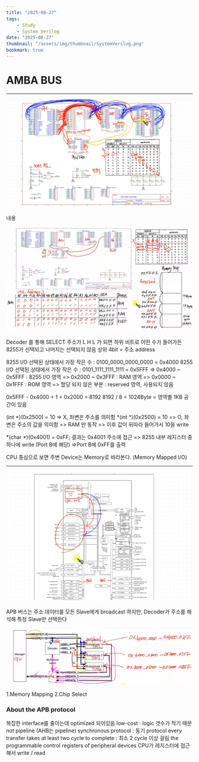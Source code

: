 ```yaml
---
title: "2025-08-27"
tags:
    - Study
    - System Verilog
date: "2025-08-27"
thumbnail: "/assets/img/thumbnail/SystemVerilog.png"
bookmark: true
---
```


# AMBA BUS
---

![alt text](../../assets/img/final/250827/1.png)

내용


![alt text](../../assets/img/final/250827/2.png)

Decoder 를 통해 SELECT 주소가 L H L 가 되면 하위 비트로 어떤 수가 들어가든 8255가 선택되고 나머지는 선택되지 않음
상위 4bit = 주소 address

8255 I/O 선택된 상태에서 가장 작은 수 : 0100_0000_0000_0000 = 0x4000
8255 I/O 선택된 상태에서 가장 작은 수 : 0101_1111_1111_1111 = 0x5FFF
=> 0x4000 ~ 0x5FFF : 8255 I/O 영역
=> 0x2000 ~ 0x3FFF : RAM 영역
=> 0x0000 ~ 0x1FFF : ROM 영역
=> 할당 되지 않은 부분 : reserved 영역, 사용되지 않음

0x5FFF - 0x4000 + 1 = 0x2000 = 8192
8192 / 8 = 1024Byte = 영역별 1KB 공간이 있음

(int *)(0x2500) = 10 => X, 좌변은 주소를 의미함
*(int *)(0x2500) = 10 => O, 좌변은 주소의 값을 의미함 => RAM 만 동작 => 이후 값이 뒤따라 들어가서 10을 write

*(char *)(0x4001) = 0xFF; 결과는 0x4001 주소에 접근 => 8255 내부 레지스터 중 하나에 write (Port B에 해당) =>Port B에 0xFF를 출력

CPU 중심으로 보면 주변 Device는 Memory로 바라본다. (Memory Mapped I/O)

---

![alt text](../../assets/img/final/250827/3.png)

APB 버스는 주소·데이터를 모든 Slave에게 broadcast 하지만, Decoder가 주소를 해석해 특정 Slave만 선택한다

![alt text](../../assets/img/final/250827/4.png)

1.Memory Mapping
2.Chip Select

### About the APB protocol
복잡한 interface를 줄이는데 optimized 되어있음
low-cost : logic 갯수가 적기 때문
not pipeline (AHB는 pipeline)
synchronous protocol : 동기 protocol
every transfer takes at least two  cycle to complete : 최소 2 cycle 이상 걸림
the programmable control registers of peripheral devices
CPU가 레지스터에 접근해서 write / read